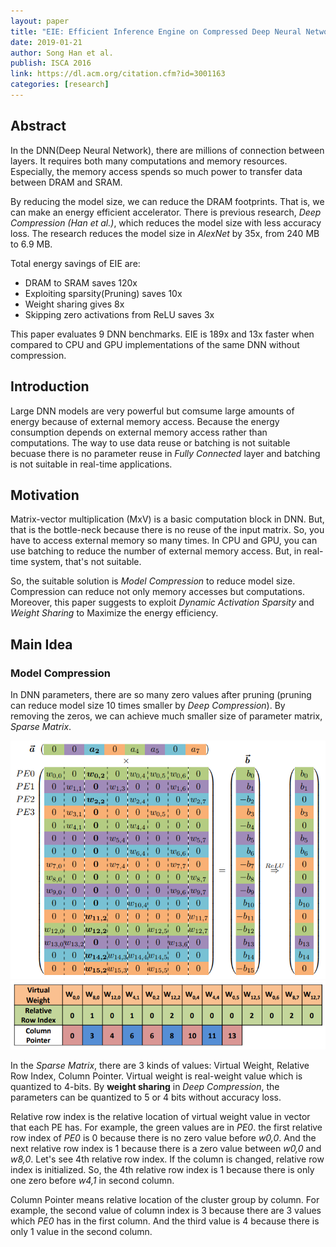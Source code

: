 ```yaml
---
layout: paper
title: "EIE: Efficient Inference Engine on Compressed Deep Neural Network"
date: 2019-01-21
author: Song Han et al.
publish: ISCA 2016
link: https://dl.acm.org/citation.cfm?id=3001163
categories: [research]
---
```


## Abstract

In the DNN(Deep Neural Network), there are millions of connection between layers. It requires both many computations and memory resources. Especially, the memory access spends so much power to transfer data between DRAM and SRAM.

By reducing the model size, we can reduce the DRAM footprints. That is, we can make an energy efficient accelerator. There is previous research, *Deep Compression (Han et al.)*, which reduces the model size with less accuracy loss. The research reduces the model size in *AlexNet* by 35x, from 240 MB to 6.9 MB.

Total energy savings of EIE are:
- DRAM to SRAM saves 120x
- Exploiting sparsity(Pruning) saves 10x
- Weight sharing gives 8x
- Skipping zero activations from ReLU saves 3x

This paper evaluates 9 DNN benchmarks. EIE is 189x and 13x faster when compared to CPU and GPU implementations of the same DNN without compression.

## Introduction

Large DNN models are very powerful but comsume large amounts of energy because of external memory access. Because the energy consumption depends on external memory access rather than computations. The way to use data reuse or batching is not suitable becuase there is no parameter reuse in *Fully Connected* layer and batching is not suitable in real-time applications.

## Motivation

Matrix-vector multiplication (MxV) is a basic computation block in DNN. But, that is the bottle-neck because there is no reuse of the input matrix. So, you have to access external memory so many times. In CPU and GPU, you can use batching to reduce the number of external memory access. But, in real-time system, that's not suitable.

So, the suitable solution is *Model Compression* to reduce model size. Compression can reduce not only memory accesses but computations. Moreover, this paper suggests to exploit *Dynamic Activation Sparsity* and *Weight Sharing* to Maximize the energy efficiency.

## Main Idea

### Model Compression

In DNN parameters, there are so many zero values after pruning (pruning can reduce model size 10 times smaller by *Deep Compression*). By removing the zeros, we can achieve much smaller size of parameter matrix, *Sparse Matrix*.

![Model Compression](/images/EIE/1.png)
![Memory Layout](/images/EIE/2.png)

In the *Sparse Matrix*, there are 3 kinds of values: Virtual Weight, Relative Row Index, Column Pointer. Virtual weight is real-weight value which is quantized to 4-bits. By **weight sharing** in *Deep Compression*, the parameters can be quantized to 5 or 4 bits without accuracy loss.

Relative row index is the relative location of virtual weight value in vector that each PE has. For example, the green values are in *PE0*. the first relative row index of *PE0* is 0 because there is no zero value before *w0,0*. And the next relative row index is 1 because there is a zero value between *w0,0* and *w8,0*. Let's see 4th relative row index. If the column is changed, relative row index is initialized. So, the 4th relative row index is 1 because there is only one zero before *w4,1* in second column.

Column Pointer means relative location of the cluster group by column. For example, the second value of column index is 3 because there are 3 values which *PE0* has in the first column. And the third value is 4 because there is only 1 value in the second column.